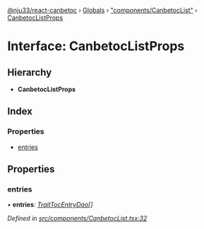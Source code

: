 [@nju33/react-canbetoc](../README.md) › [Globals](../globals.md) › ["components/CanbetocList"](../modules/_components_canbetoclist_.md) › [CanbetocListProps](_components_canbetoclist_.canbetoclistprops.md)

# Interface: CanbetocListProps

## Hierarchy

* **CanbetocListProps**

## Index

### Properties

* [entries](_components_canbetoclist_.canbetoclistprops.md#entries)

## Properties

###  entries

• **entries**: *[TraitTocEntryDao](_entities_toc_entry_dao_.traittocentrydao.md)[]*

*Defined in [src/components/CanbetocList.tsx:32](https://github.com/nju33/react-canbetoc/blob/615bc3d/src/components/CanbetocList.tsx#L32)*
